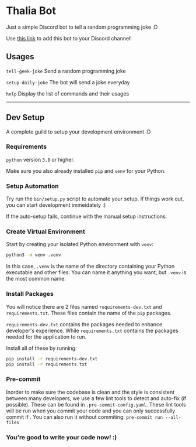 # Thalia Bot

Just a simple Discord bot to tell a random programming joke :D

Use [this link](https://discord.com/api/oauth2/authorize?client_id=990877632235208784&permissions=277025396800&scope=bot%20applications.commands) to add this bot to your Discord channel!

## Usages

`tell-geek-joke` Send a random programming joke

`setup-daily-joke` The bot will send a joke everyday

`help` Display the list of commands and their usages

---

## Dev Setup

A complete guild to setup your development environment :D

### Requirements

`python` version `3.8` or higher.

Make sure you also already installed `pip` and `venv` for your Python.

### Setup Automation

Try run the `bin/setup.py` script to automate your setup. If things work out, you can start development immeidately :)

If the auto-setup fails, continue with the manual setup instructions.

### Create Virtual Environment

Start by creating your isolated Python environment with `venv`:

```bash
python3 -m venv .venv
```
In this case, `.venv` is the name of the directory containing your Python executable and other files. You can name it anything you want, but `.venv` is the most common name.

### Install Packages

You will notice there are 2 files named `requirements-dev.txt` and `requirements.txt`. These files contain the name of the `pip` packages.

`requirements-dev.txt` contains the packages needed to enhance developer's experience. While `requirements.txt` contains the packages needed for the application to run.

Install all of these by running:

```bash
pip install -r requirements-dev.txt
pip install -r requirements.txt
```

### Pre-commit

Inorder to make sure the codebase is clean and the style is consistent between many developers, we use a few lint tools to detect and auto-fix (if possible). These can be found in `.pre-commit-config.yaml`.
These lint tools will be run when you commit your code and you can only successfully commit if . You can also run it without commiting: `pre-commit run --all-files`

### You're good to write your code now! :)
